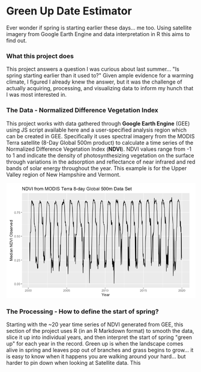# Green Up Date Estimator
Ever wonder if spring is starting earlier these days... me too. Using satellite imagery from Google Earth Engine and data interpretation in R this aims to find out.

### What this project does

This project answers a question I was curious about last summer... "Is spring starting earlier than it used to?" Given ample evidence for a warming climate, I figured I already knew the answer, but it was the challenge of actually acquiring, processing, and visualizing data to inform my hunch that I was most interested in.



### The Data - Normalized Difference Vegetation Index 

This project works with data gathered through **Google Earth Engine** (GEE) using JS script available here and a user-specified analysis region which can be created in GEE. Specifically it uses spectral imagery from the MODIS Terra satellite (8-Day Global 500m product) to calculate a time series of the Normalized Difference Vegetation Index (**NDVI**). NDVI values range from -1 to 1 and indicate the density of photosynthesizing vegetation on the surface through variations in the adsorption and reflectance of near infrared and red bands of solar energy throughout the year. This example is for the Upper Valley region of New Hampshire and Vermont.

![](https://github.com/mckeonryan406/Green_Up_Date/blob/master/UV_ndvi_20yrTS.png)







### The Processing - How to define the start of spring?

Starting with the ~20 year time series of NDVI generated from GEE, this section of the project uses R (in an R Markdown format) to smooth the data, slice it up into individual years, and then interpret the start of spring "green up" for each year in the record.  Green up is when the landscape comes alive in spring and leaves pop out of branches and grass begins to grow... it is easy to know when it happens you are walking around your hard... but harder to pin down when looking at Satellite data.  This 



